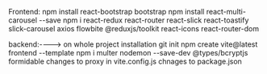 
Frontend:
npm install react-bootstrap bootstrap
npm install react-multi-carousel --save
npm i react-redux react-router react-slick react-toastify slick-carousel axios flowbite @reduxjs/toolkit react-icons react-router-dom



backend:----> on whole project installation
git init
npm create vite@latest frontend --template
npm i multer nodemon --save-dev @types/bcryptjs formidable
changes to proxy in vite.config.js
chnages to package.json
